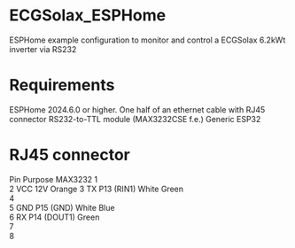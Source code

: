 # ECGSolax_ESPHome
ESPHome example configuration to monitor and control a ECGSolax 6.2kWt inverter via RS232

# Requirements
ESPHome 2024.6.0 or higher.
One half of an ethernet cable with RJ45 connector
RS232-to-TTL module (MAX3232CSE f.e.)
Generic ESP32

# RJ45 connector
Pin	Purpose	MAX3232 
1	
2	VCC 12V	Orange
3 TX	P13 (RIN1)	White Green		
4	
5	GND	P15 (GND)	White Blue	
6	RX	P14 (DOUT1) Green			
7			
8	

